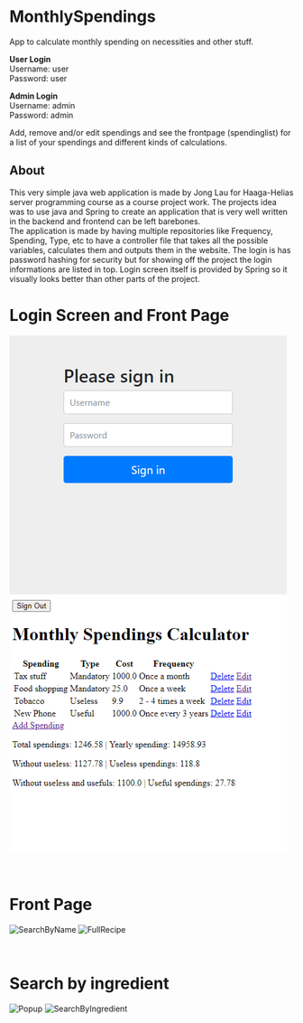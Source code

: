 # MonthlySpendings
App to calculate monthly spending on necessities and other stuff.

**User Login** </br>
Username: user </br>
Password: user </br>

**Admin Login** </br>
Username: admin </br>
Password: admin </br>

Add, remove and/or edit spendings and see the frontpage (spendinglist) for a list of your spendings and different kinds of calculations.

<h2>About</h2>
This very simple java web application is made by Jong Lau for Haaga-Helias server programming course as a course project work. The projects idea was to use java and Spring to create an application that is very well written in the backend and frontend can be left barebones.

</br>
The application is made by having multiple repositories like Frequency, Spending, Type, etc to have a controller file that takes all the possible variables, calculates them and outputs them in the website. The login is has password hashing for security but for showing off the project the login informations are listed in top. Login screen itself is provided by Spring so it visually looks better than other parts of the project.

</br>
<h1>Login Screen and Front Page</h1>

![login](readMePictures/login.png) ![frontpage](readMePictures/frontpage.png)

</br>
<h1>Front Page</h1>

![SearchByName](readMePictures/SearchByName.png) ![FullRecipe](readMePictures/FullRecipe.png)

</br>
<h1>Search by ingredient</h1>

![Popup](readMePictures/Popup.png) ![SearchByIngredient](readMePictures/SearchByIngredient.png)
